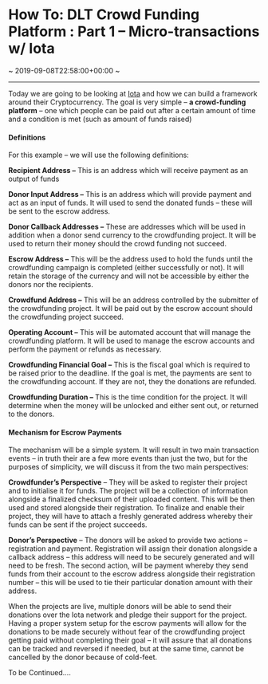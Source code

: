 # How To: DLT Crowd Funding Platform : Part 1 &#8211; Micro-transactions w/ Iota
~ 2019-09-08T22:58:00+00:00 ~
  
---
Today we are going to be looking at [Iota](https://www.iota.org/) and how we can build a framework around their Cryptocurrency. The goal is very simple – **a crowd-funding platform** – one which people can be paid out after a certain amount of time and a condition is met (such as amount of funds raised)

#### Definitions

For this example – we will use the following definitions:

**Recipient Address –** This is an address which will receive payment as an output of funds

**Donor Input Address –** This is an address which will provide payment and act as an input of funds. It will used to send the donated funds – these will be sent to the escrow address.

**Donor Callback Addresses –** These are addresses which will be used in addition when a donor send currency to the crowdfunding project. It will be used to return their money should the crowd funding not succeed.

**Escrow Address –** This will be the address used to hold the funds until the crowdfunding campaign is completed (either successfully or not). It will retain the storage of the currency and will not be accessible by either the donors nor the recipients.

**Crowdfund Address –** This will be an address controlled by the submitter of the crowdfunding project. It will be paid out by the escrow account should the crowdfunding project succeed.

**Operating Account –** This will be automated account that will manage the crowdfunding platform. It will be used to manage the escrow accounts and perform the payment or refunds as necessary.

**Crowdfunding Financial Goal –** This is the fiscal goal which is required to be raised prior to the deadline. If the goal is met, the payments are sent to the crowdfunding account. If they are not, they the donations are refunded.

**Crowdfunding Duration –** This is the time condition for the project. It will determine when the money will be unlocked and either sent out, or returned to the donors.

#### Mechanism for Escrow Payments

The mechanism will be a simple system. It will result in two main transaction events – in truth their are a few more events than just the two, but for the purposes of simplicity, we will discuss it from the two main perspectives:

**Crowdfunder’s Perspective** – They will be asked to register their project and to initialise it for funds. The project will be a collection of information alongside a finalized checksum of their uploaded content. This will be then used and stored alongside their registration. To finalize and enable their project, they will have to attach a freshly generated address whereby their funds can be sent if the project succeeds.

**Donor’s Perspective** – The donors will be asked to provide two actions – registration and payment. Registration will assign their donation alongside a callback address – this address will need to be securely generated and will need to be fresh. The second action, will be payment whereby they send funds from their account to the escrow address alongside their registration number – this will be used to tie their particular donation amount with their address.

When the projects are live, multiple donors will be able to send their donations over the Iota network and pledge their support for the project. Having a proper system setup for the escrow payments will allow for the donations to be made securely without fear of the crowdfunding project getting paid without completing their goal – it will assure that all donations can be tracked and reversed if needed, but at the same time, cannot be cancelled by the donor because of cold-feet.

To be Continued….
